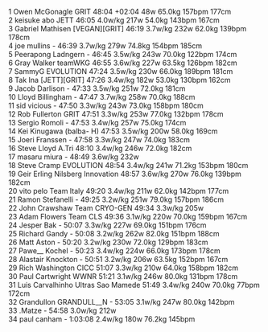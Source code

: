   1  Owen McGonagle  GRIT  48:04    +02:04
48w                                                        65.0kg        157bpm                177cm                
  2  keisuke abo  JETT  46:05      4.0w/kg        217w                                                        54.0kg        143bpm                167cm                
  3  Gabriel Mathisen  [VEGAN][GRIT]  46:19      3.7w/kg        232w                                                        62.0kg        139bpm                178cm                
  4  joe mullins  -  46:39      3.7w/kg        279w                                                        74.8kg        154bpm                185cm                
  5  Peerapong Ladngern  -  46:45      3.5w/kg        243w                                                        70.0kg        122bpm                174cm                
  6  Gray Walker  teamWKG  46:55      3.6w/kg        227w                                                        63.5kg        126bpm                182cm                
  7  SammyG  EVOLUTION  47:24      3.5w/kg        230w                                                        66.0kg        189bpm                181cm                
  8  Tak Ina  [JETT][GRIT]  47:26      3.4w/kg        182w                                                        53.0kg        130bpm                162cm                
  9  Jacob Darlison  -  47:33      3.5w/kg        251w                                                        72.0kg                        181cm                
 10  Lloyd Billingham  -  47:47      3.7w/kg        258w                                                        70.0kg                        188cm                
 11  sid vicious  -  47:50      3.3w/kg        243w                                                        73.0kg        158bpm                180cm                
 12  Rob Fullerton  GRIT  47:51      3.3w/kg        253w                                                        77.0kg        132bpm                178cm                
 13  Sergio Romoli  -  47:53      3.4w/kg        257w                                                        75.0kg                        174cm                
 14  Kei Kinugawa  (balba- H)    47:53      3.5w/kg        200w                                                        58.0kg                        169cm                
 15  Joeri Franssen  -  47:58      3.3w/kg        247w                                                        74.0kg                        183cm                
 16  Steve Lloyd  A.Tri  48:10      3.4w/kg        246w                                                        72.0kg                        182cm                
 17  masaru miura  -  48:49      3.6w/kg        232w                                                                                                
 18  Steve Cramp  EVOLUTION  48:54      3.4w/kg        241w                                                        71.2kg        153bpm                180cm                
 19  Geir Erling Nilsberg  Innovation  48:57      3.6w/kg        270w                                                        76.0kg        139bpm                182cm                
 20  vito pelo  Team Italy  49:20      3.4w/kg        211w                                                        62.0kg        142bpm                177cm                
 21  Ramon Stefanelli  -  49:25      3.2w/kg        251w                                                        79.0kg        157bpm                186cm                
 22  John Crawshaw  Team CRYO-GEN  49:34      3.3w/kg        205w                                                                                                
 23  Adam Flowers  Team CLS  49:36      3.1w/kg        220w                                                        70.0kg        159bpm                167cm                
 24  Jesper Bak  -  50:07      3.3w/kg        227w                                                        69.0kg        151bpm                176cm                
 25  Richard Gandy  -  50:08      3.2w/kg        262w                                                        82.0kg        151bpm                188cm                
 26  Matt Aston  -  50:20      3.2w/kg        230w                                                        72.0kg        129bpm                183cm                
 27  Pawe__ Kochel  -  50:23      3.4w/kg        224w                                                        66.0kg        173bpm                178cm                
 28  Alastair Knockton  -  50:51      3.2w/kg        206w                                                        63.5kg        152bpm                167cm                
 29  Rich Washington  CICC  51:07      3.3w/kg        210w                                                        64.0kg        158bpm                182cm                
 30  Paul Cartwright  WWNR  51:21      3.1w/kg        246w                                                        80.0kg        131bpm                178cm                
 31  Luis Carvalhinho  Ultras Sao Mamede  51:49      3.4w/kg        240w                                                        70.0kg        77bpm                172cm                
 32  Grandullon GRANDULL__N  -  53:05      3.1w/kg        247w                                                        80.0kg        142bpm                                
 33  .Matze  -  54:58      3.0w/kg        212w                                                                                                
 34  paul canham  -  1:03:08      2.4w/kg        180w                                                        76.2kg        145bpm                                
